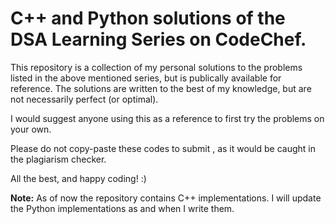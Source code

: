 <h1>C++ and Python solutions of the DSA Learning Series on CodeChef.</h1>

This repository is a collection of my personal solutions to the problems listed in the above mentioned series, but is publically available for reference. 
The solutions are written to the best of my knowledge, but are not necessarily perfect (or optimal).

I would suggest anyone using this as a reference to first try the problems on your own.

Please do not copy-paste these codes to submit , as it would be caught in the plagiarism checker.

All the best, and happy coding! :)

<b>Note:</b> As of now the repository contains C++ implementations. I will update the Python implementations as and when I write them.